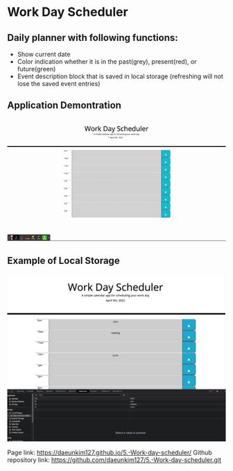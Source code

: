 # Work Day Scheduler

## Daily planner with following functions:
* Show current date
* Color indication whether it is in the past(grey), present(red), or future(green)
* Event description block that is saved in local storage (refreshing will not lose the saved event entries)


## Application Demontration
![page-demo-animation](./assets/images/pageDemo.gif)

## Example of Local Storage
![screenshot-localStorage](./assets/images/localStorage.png)

Page link: https://daeunkim127.github.io/5.-Work-day-scheduler/
Github repository link: https://github.com/daeunkim127/5.-Work-day-scheduler.git